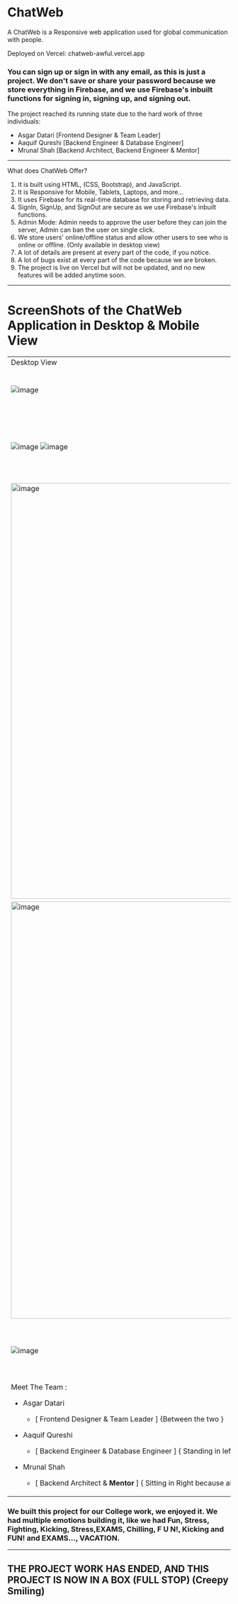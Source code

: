 # ChatWeb
 
A ChatWeb is a Responsive web application used for global communication with people.

Deployed on Vercel: chatweb-awful.vercel.app

<h3> You can sign up or sign in with any email, as this is just a project. We don't save or share your password because we store everything in Firebase, and we use Firebase's inbuilt functions for signing in, signing up, and signing out. </h3>

The project reached its running state due to the hard work of three individuals:

   * Asgar Datari [Frontend Designer & Team Leader]
   * Aaquif Qureshi [Backend Engineer & Database Engineer]
   * Mrunal Shah [Backend Architect, Backend Engineer & Mentor]

----
What does ChatWeb Offer?
 
 1. It is built using HTML, (CSS, Bootstrap), and JavaScript.
 2. It is Responsive for Mobile, Tablets, Laptops, and more...
 3. It uses Firebase for its real-time database for storing and retrieving data.
 4. SignIn, SignUp, and SignOut are secure as we use Firebase's inbuilt functions.
 5. Admin Mode: Admin needs to approve the user before they can join the server, Admin can ban the user on single click.
 6. We store users' online/offline status and allow other users to see who is online or offline. (Only available in desktop view)
 7. A lot of details are present at every part of the code, if you notice.
 8. A lot of bugs exist at every part of the code because we are broken.
 9. The project is live on Vercel but will not be updated, and no new features will be added anytime soon.
----

# ScreenShots of the ChatWeb Application in Desktop & Mobile View
<table>
  <tr>
   <td> Desktop View </td>
   <td> Mobile View </td>  
 </tr>

 <tr>
  <td> 
  
   ![image](https://github.com/AsgarDatari/ChatWeb/assets/108453611/0ce95556-fb91-4d11-878f-9493377874c5) 
  
  </td>

  <td>

   ![IMG-20240511-WA0005](https://github.com/AsgarDatari/ChatWeb/assets/108453611/a68d9464-88e4-41fc-b738-aea6b7b6e640)

   
  </td>
 </tr>

 <tr>
   <td>
    
   ![image](https://github.com/AsgarDatari/ChatWeb/assets/108453611/459b8b9b-879f-428f-9242-a96f624419eb)
   ![image](https://github.com/AsgarDatari/ChatWeb/assets/108453611/4c1c39a0-f41f-4f06-a668-2f00fd5cf2bb)
    
   </td>

   <td>
    
   ![IMG-20240511-WA0004](https://github.com/AsgarDatari/ChatWeb/assets/108453611/f7f1cd9d-3f78-4a89-9dd5-34e8ae769dad)
   ![IMG-20240511-WA0003](https://github.com/AsgarDatari/ChatWeb/assets/108453611/6ff28413-7b39-41ed-8a57-633787b8ceeb)

   </td>
 </tr>

 <tr>
   <td>
    
   <img width="1917" height="936" alt="image" src="https://github.com/user-attachments/assets/5fed3536-a019-4ca6-b87d-5895942c99e6" />

   </td>
   <td>

   ![fp](https://github.com/user-attachments/assets/00be791b-143a-4efa-94f3-522c59ee380e)

   </td>
 </tr>

 <tr>
  <td>
   
   <img width="1919" height="939" alt="image" src="https://github.com/user-attachments/assets/cc5cd06d-fb7b-4b96-9978-265ebe1bed7b" />

  </td>
  <td>
   
   ![ap](https://github.com/user-attachments/assets/5b33a538-b4ae-45c9-8bf0-70d140560f70)


  </td>
 </tr>

<tr>
 <td>
  
   ![image](https://github.com/AsgarDatari/ChatWeb/assets/108453611/222254f8-3ea1-44c2-bda9-dc73ef678e2f)
  
 </td>
 <td>

  ![WhatsApp Image 2024-05-11 at 07 52 19_9dbbb9f8](https://github.com/AsgarDatari/ChatWeb/assets/108453611/9ab55497-e346-4405-b005-7600a95d399a)

  
 </td>
</tr>

<tr>
 <td> 
   Meet The Team :
   
  * Asgar Datari
     * [ Frontend Designer & Team Leader ] {Between the two }
  
  * Aaquif Qureshi
     * [ Backend Engineer & Database Engineer ] { Standing in left }
  
  * Mrunal Shah
     * [ Backend Architect & <b> Mentor </b>] { Sitting in Right because always right }
 </td>
 <td>
  
  ![image](https://github.com/AsgarDatari/ChatWeb/assets/108453611/7ae5261b-6ce2-4166-a974-8aaa5f058c03)
 
 </td>
</tr>
 
</table>


### We built this project for our College work, we enjoyed it. We had multiple emotions building it, like we had Fun, Stress, Fighting, Kicking, Stress,EXAMS,  Chilling, F U N!, Kicking and FUN! and EXAMS..., VACATION.

----
## THE PROJECT WORK HAS ENDED, AND THIS PROJECT IS NOW IN A BOX (FULL STOP) (Creepy Smiling)
